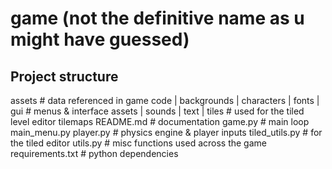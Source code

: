 # game (not the definitive name as u might have guessed)

## Project structure
assets # data referenced in game code 
| backgrounds
| characters
| fonts
| gui # menus & interface assets
| sounds
| text
| tiles # used for the tiled level editor
tilemaps
README.md # documentation
game.py # main loop
main_menu.py
player.py # physics engine & player inputs
tiled_utils.py # for the tiled editor
utils.py # misc functions used across the game
requirements.txt # python dependencies

